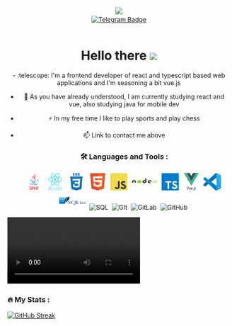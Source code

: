 <div id="header" align="center">

<div align="center">
    <img src="https://media.giphy.com/media/M9gbBd9nbDrOTu1Mqx/giphy.gif" width="100"/>
  
</div>
    <a href="https://t.me/Either_with_him_son_or_on_him">
<div id="badges">
  <img src="https://img.shields.io/badge/telegram-blue?style=for-the-badge&logo=telegram&logoColor=white" alt="Telegram Badge"/>
</div>
    </a>
<img src="https://komarev.com/ghpvc/?username=Justalegend1&style=flat-square&color=blue" alt=""/>
<h1>
 Hello there
  <img src="https://media.giphy.com/media/hvRJCLFzcasrR4ia7z/giphy.gif" width="30px"/>
</h1>
- :telescope: I'm a frontend developer of react and typescript based web applications and I'm seasoning a bit vue.js

- :seedling: As you have already understood, I am currently studying react and vue, also studying java for mobile dev

- :zap: In my free time I like to play sports and play chess

- :mailbox: Link to contact me above
  ### :hammer_and_wrench: Languages and Tools : <div>
  <img src="https://github.com/devicons/devicon/blob/master/icons/java/java-original-wordmark.svg" title="Java" alt="Java" width="40" height="40"/>&nbsp;
  <img src="https://github.com/devicons/devicon/blob/master/icons/react/react-original-wordmark.svg" title="React" alt="React" width="40" height="40"/>&nbsp;
  <img src="https://github.com/devicons/devicon/blob/master/icons/css3/css3-plain-wordmark.svg"  title="CSS3" alt="CSS" width="40" height="40"/>&nbsp;
  <img src="https://github.com/devicons/devicon/blob/master/icons/html5/html5-original.svg" title="HTML5" alt="HTML" width="40" height="40"/>&nbsp;
  <img src="https://github.com/devicons/devicon/blob/master/icons/javascript/javascript-original.svg" title="JavaScript" alt="JavaScript" width="40" height="40"/>&nbsp;
  <img src="https://github.com/devicons/devicon/blob/master/icons/nodejs/nodejs-original-wordmark.svg" title="NodeJS" alt="NodeJS" width="60" height="45"/>&nbsp;
  <img src="https://github.com/devicons/devicon/blob/master/icons/typescript/typescript-plain.svg" title="TypeScript" alt="TypeScript" width="40" height="40"/>&nbsp;
  <img src="https://github.com/devicons/devicon/blob/master/icons/vuejs/vuejs-original-wordmark.svg" title="Vue.js" alt="Vue.js" width="40" height="40"/>&nbsp;
  <img src="https://github.com/devicons/devicon/blob/master/icons/vscode/vscode-original.svg" title="VS Code" alt="VS Code" width="40" height="40"/>&nbsp;
  <img src="https://github.com/devicons/devicon/blob/master/icons/sqlite/sqlite-original-wordmark.svg" title="SQLite" alt="VS Code" width="60" height="40"/>&nbsp;
  <img src="https://cdn-icons-png.flaticon.com/512/603/603201.png" title="SQL" alt="SQL" width="40" height="40"/>&nbsp;
  <img src="https://git-scm.com/images/logo@2x.png" title="GIT" alt="GIt" width="90" height="40"/>&nbsp;
  <img src="https://upload.wikimedia.org/wikipedia/labs/thumb/a/ae/Gitlab-logo.svg.svg/2560px-Gitlab-logo.svg.svg.png" title="GitLab" alt="GitLab" width="90" height="40"/>&nbsp;
  <img src="https://logolook.net/wp-content/uploads/2022/12/GitHub-Logo.svg" title="GitHub" alt="GitHub" width="40" height="40"/>&nbsp;
</div>
  <video src="https://cdnl.iconscout.com/lottie/premium/preview-watermark/microsoft-sql-server-backup-5224407-4383423.mp4"></video>
  
  ### :fire: My Stats : 
  [![GitHub Streak](http://github-readme-streak-stats.herokuapp.com?user=Justalegend1&theme=merko&hide_border=true&date_format=j%20M%5B%20Y%5D)](https://git.io/streak-stats)
